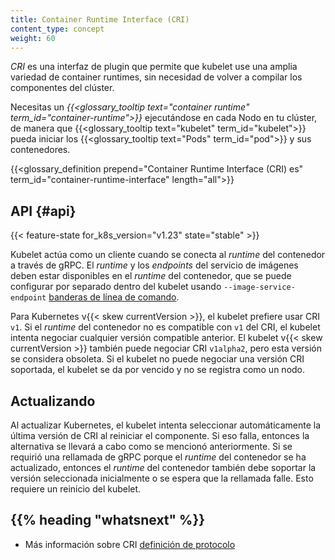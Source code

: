 ```yaml
---
title: Container Runtime Interface (CRI)
content_type: concept
weight: 60
---
```


<!-- overview -->

_CRI_ es una interfaz de plugin que permite que kubelet use una amplia variedad de
container runtimes, sin necesidad de volver a compilar los componentes del clúster.

Necesitas un
_{{<glossary_tooltip text="container runtime" term_id="container-runtime">}}_ ejecutándose en
cada Nodo en tu clúster, de manera que
{{<glossary_tooltip text="kubelet" term_id="kubelet">}} pueda iniciar los
{{<glossary_tooltip text="Pods" term_id="pod">}} y sus contenedores.

{{<glossary_definition prepend="Container Runtime Interface (CRI) es" term_id="container-runtime-interface" length="all">}}

<!-- body -->

## API {#api}

{{< feature-state for_k8s_version="v1.23" state="stable" >}}

Kubelet actúa como un cliente cuando se conecta al _runtime_ del contenedor a través de gRPC.
El _runtime_ y los _endpoints_ del servicio de imágenes deben estar disponibles en el _runtime_ del contenedor,
que se puede configurar por separado dentro del kubelet usando
`--image-service-endpoint` [banderas de línea de comando](/docs/reference/command-line-tools-reference/kubelet).

Para Kubernetes v{{< skew currentVersion >}}, el kubelet prefiere usar CRI `v1`.
Si el _runtime_ del contenedor no es compatible con `v1` del CRI, el kubelet intenta
negociar cualquier versión compatible anterior.
El kubelet v{{< skew currentVersion >}} también puede negociar CRI `v1alpha2`, pero
esta versión se considera obsoleta.
Si el kubelet no puede negociar una versión CRI soportada, el kubelet se da por vencido
y no se registra como un nodo.

## Actualizando

Al actualizar Kubernetes, el kubelet intenta seleccionar automáticamente la
última versión de CRI al reiniciar el componente. Si eso falla, entonces la alternativa
se llevará a cabo como se mencionó anteriormente. Si se requirió una rellamada de gRPC porque el
_runtime_ del contenedor se ha actualizado, entonces el _runtime_ del contenedor también debe
soportar la versión seleccionada inicialmente o se espera que la rellamada falle. Esto
requiere un reinicio del kubelet.

## {{% heading "whatsnext" %}}

- Más información sobre CRI [definición de protocolo](https://github.com/kubernetes/cri-api/blob/c75ef5b/pkg/apis/runtime/v1/api.proto)
